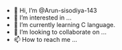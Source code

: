 - 👋 Hi, I’m @Arun-sisodiya-143
- 👀 I’m interested in ... 
- 🌱 I’m currently learning C language.
- 💞️ I’m looking to collaborate on ...
- 📫 How to reach me ...

<!---
Arun-sisodiya-143/Arun-sisodiya-143 is a ✨ special ✨ repository because its `README.md` (this file) appears on your GitHub profile.
You can click the Preview link to take a look at your changes.
--->

